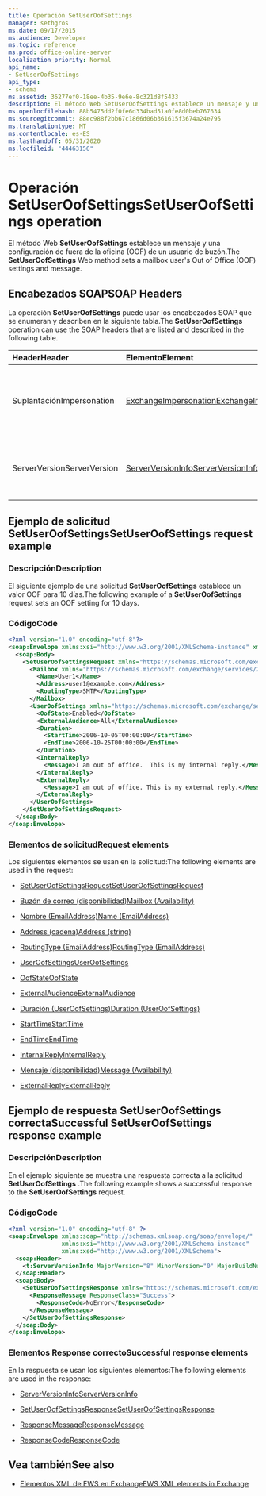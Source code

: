 ```yaml
---
title: Operación SetUserOofSettings
manager: sethgros
ms.date: 09/17/2015
ms.audience: Developer
ms.topic: reference
ms.prod: office-online-server
localization_priority: Normal
api_name:
- SetUserOofSettings
api_type:
- schema
ms.assetid: 36277ef0-18ee-4b35-9e6e-8c321d8f5433
description: El método Web SetUserOofSettings establece un mensaje y una configuración de fuera de la oficina (OOF) de un usuario de buzón.
ms.openlocfilehash: 88b5475dd2f0fe6d334bad51a0fe8d0beb767634
ms.sourcegitcommit: 88ec988f2bb67c1866d06b361615f3674a24e795
ms.translationtype: MT
ms.contentlocale: es-ES
ms.lasthandoff: 05/31/2020
ms.locfileid: "44463156"
---
```

# <a name="setuseroofsettings-operation"></a><span data-ttu-id="61d3d-103">Operación SetUserOofSettings</span><span class="sxs-lookup"><span data-stu-id="61d3d-103">SetUserOofSettings operation</span></span>

<span data-ttu-id="61d3d-104">El método Web **SetUserOofSettings** establece un mensaje y una configuración de fuera de la oficina (OOF) de un usuario de buzón.</span><span class="sxs-lookup"><span data-stu-id="61d3d-104">The **SetUserOofSettings** Web method sets a mailbox user's Out of Office (OOF) settings and message.</span></span> 
  
## <a name="soap-headers"></a><span data-ttu-id="61d3d-105">Encabezados SOAP</span><span class="sxs-lookup"><span data-stu-id="61d3d-105">SOAP Headers</span></span>

<span data-ttu-id="61d3d-106">La operación **SetUserOofSettings** puede usar los encabezados SOAP que se enumeran y describen en la siguiente tabla.</span><span class="sxs-lookup"><span data-stu-id="61d3d-106">The **SetUserOofSettings** operation can use the SOAP headers that are listed and described in the following table.</span></span> 
  
|<span data-ttu-id="61d3d-107">**Header**</span><span class="sxs-lookup"><span data-stu-id="61d3d-107">**Header**</span></span>|<span data-ttu-id="61d3d-108">**Elemento**</span><span class="sxs-lookup"><span data-stu-id="61d3d-108">**Element**</span></span>|<span data-ttu-id="61d3d-109">**Descripción**</span><span class="sxs-lookup"><span data-stu-id="61d3d-109">**Description**</span></span>|
|:-----|:-----|:-----|
|<span data-ttu-id="61d3d-110">Suplantación</span><span class="sxs-lookup"><span data-stu-id="61d3d-110">Impersonation</span></span>  <br/> |[<span data-ttu-id="61d3d-111">ExchangeImpersonation</span><span class="sxs-lookup"><span data-stu-id="61d3d-111">ExchangeImpersonation</span></span>](exchangeimpersonation.md) <br/> |<span data-ttu-id="61d3d-112">Identifica al usuario que está suplantando la aplicación cliente.</span><span class="sxs-lookup"><span data-stu-id="61d3d-112">Identifies the user whom the client application is impersonating.</span></span>  <br/> |
|<span data-ttu-id="61d3d-113">ServerVersion</span><span class="sxs-lookup"><span data-stu-id="61d3d-113">ServerVersion</span></span>  <br/> |[<span data-ttu-id="61d3d-114">ServerVersionInfo</span><span class="sxs-lookup"><span data-stu-id="61d3d-114">ServerVersionInfo</span></span>](serverversioninfo.md) <br/> |<span data-ttu-id="61d3d-115">Identifica la versión del servidor que respondió a la solicitud.</span><span class="sxs-lookup"><span data-stu-id="61d3d-115">Identifies the version of the server that responded to the request.</span></span>  <br/> |
   
## <a name="setuseroofsettings-request-example"></a><span data-ttu-id="61d3d-116">Ejemplo de solicitud SetUserOofSettings</span><span class="sxs-lookup"><span data-stu-id="61d3d-116">SetUserOofSettings request example</span></span>

### <a name="description"></a><span data-ttu-id="61d3d-117">Descripción</span><span class="sxs-lookup"><span data-stu-id="61d3d-117">Description</span></span>

<span data-ttu-id="61d3d-118">El siguiente ejemplo de una solicitud **SetUserOofSettings** establece un valor OOF para 10 días.</span><span class="sxs-lookup"><span data-stu-id="61d3d-118">The following example of a **SetUserOofSettings** request sets an OOF setting for 10 days.</span></span> 
  
### <a name="code"></a><span data-ttu-id="61d3d-119">Código</span><span class="sxs-lookup"><span data-stu-id="61d3d-119">Code</span></span>

```XML
<?xml version="1.0" encoding="utf-8"?>
<soap:Envelope xmlns:xsi="http://www.w3.org/2001/XMLSchema-instance" xmlns:xsd="http://www.w3.org/2001/XMLSchema" xmlns:soap="http://schemas.xmlsoap.org/soap/envelope/">
  <soap:Body>
    <SetUserOofSettingsRequest xmlns="https://schemas.microsoft.com/exchange/services/2006/messages">
      <Mailbox xmlns="https://schemas.microsoft.com/exchange/services/2006/types">
        <Name>User1</Name>
        <Address>user1@example.com</Address>
        <RoutingType>SMTP</RoutingType>
      </Mailbox>
      <UserOofSettings xmlns="https://schemas.microsoft.com/exchange/services/2006/types">
        <OofState>Enabled</OofState>
        <ExternalAudience>All</ExternalAudience>
        <Duration>
          <StartTime>2006-10-05T00:00:00</StartTime>
          <EndTime>2006-10-25T00:00:00</EndTime>
        </Duration>
        <InternalReply>
          <Message>I am out of office.  This is my internal reply.</Message>
        </InternalReply>
        <ExternalReply>
          <Message>I am out of office. This is my external reply.</Message>
        </ExternalReply>
      </UserOofSettings>
    </SetUserOofSettingsRequest>
  </soap:Body>
</soap:Envelope>
```

### <a name="request-elements"></a><span data-ttu-id="61d3d-120">Elementos de solicitud</span><span class="sxs-lookup"><span data-stu-id="61d3d-120">Request elements</span></span>

<span data-ttu-id="61d3d-121">Los siguientes elementos se usan en la solicitud:</span><span class="sxs-lookup"><span data-stu-id="61d3d-121">The following elements are used in the request:</span></span>
  
- [<span data-ttu-id="61d3d-122">SetUserOofSettingsRequest</span><span class="sxs-lookup"><span data-stu-id="61d3d-122">SetUserOofSettingsRequest</span></span>](setuseroofsettingsrequest.md)
    
- [<span data-ttu-id="61d3d-123">Buzón de correo (disponibilidad)</span><span class="sxs-lookup"><span data-stu-id="61d3d-123">Mailbox (Availability)</span></span>](mailbox-availability.md)
    
- [<span data-ttu-id="61d3d-124">Nombre (EmailAddress)</span><span class="sxs-lookup"><span data-stu-id="61d3d-124">Name (EmailAddress)</span></span>](name-emailaddress.md)
    
- [<span data-ttu-id="61d3d-125">Address (cadena)</span><span class="sxs-lookup"><span data-stu-id="61d3d-125">Address (string)</span></span>](address-string.md)
    
- [<span data-ttu-id="61d3d-126">RoutingType (EmailAddress)</span><span class="sxs-lookup"><span data-stu-id="61d3d-126">RoutingType (EmailAddress)</span></span>](routingtype-emailaddress.md)
    
- [<span data-ttu-id="61d3d-127">UserOofSettings</span><span class="sxs-lookup"><span data-stu-id="61d3d-127">UserOofSettings</span></span>](useroofsettings.md)
    
- [<span data-ttu-id="61d3d-128">OofState</span><span class="sxs-lookup"><span data-stu-id="61d3d-128">OofState</span></span>](oofstate.md)
    
- [<span data-ttu-id="61d3d-129">ExternalAudience</span><span class="sxs-lookup"><span data-stu-id="61d3d-129">ExternalAudience</span></span>](externalaudience.md)
    
- [<span data-ttu-id="61d3d-130">Duración (UserOofSettings)</span><span class="sxs-lookup"><span data-stu-id="61d3d-130">Duration (UserOofSettings)</span></span>](duration-useroofsettings.md)
    
- [<span data-ttu-id="61d3d-131">StartTime</span><span class="sxs-lookup"><span data-stu-id="61d3d-131">StartTime</span></span>](starttime.md)
    
- [<span data-ttu-id="61d3d-132">EndTime</span><span class="sxs-lookup"><span data-stu-id="61d3d-132">EndTime</span></span>](endtime.md)
    
- [<span data-ttu-id="61d3d-133">InternalReply</span><span class="sxs-lookup"><span data-stu-id="61d3d-133">InternalReply</span></span>](internalreply.md)
    
- [<span data-ttu-id="61d3d-134">Mensaje (disponibilidad)</span><span class="sxs-lookup"><span data-stu-id="61d3d-134">Message (Availability)</span></span>](message-availability.md)
    
- [<span data-ttu-id="61d3d-135">ExternalReply</span><span class="sxs-lookup"><span data-stu-id="61d3d-135">ExternalReply</span></span>](externalreply.md)
    
## <a name="successful-setuseroofsettings-response-example"></a><span data-ttu-id="61d3d-136">Ejemplo de respuesta SetUserOofSettings correcta</span><span class="sxs-lookup"><span data-stu-id="61d3d-136">Successful SetUserOofSettings response example</span></span>

### <a name="description"></a><span data-ttu-id="61d3d-137">Descripción</span><span class="sxs-lookup"><span data-stu-id="61d3d-137">Description</span></span>

<span data-ttu-id="61d3d-138">En el ejemplo siguiente se muestra una respuesta correcta a la solicitud **SetUserOofSettings** .</span><span class="sxs-lookup"><span data-stu-id="61d3d-138">The following example shows a successful response to the **SetUserOofSettings** request.</span></span> 
  
### <a name="code"></a><span data-ttu-id="61d3d-139">Código</span><span class="sxs-lookup"><span data-stu-id="61d3d-139">Code</span></span>

```XML
<?xml version="1.0" encoding="utf-8" ?> 
<soap:Envelope xmlns:soap="http://schemas.xmlsoap.org/soap/envelope/"
               xmlns:xsi="http://www.w3.org/2001/XMLSchema-instance"
               xmlns:xsd="http://www.w3.org/2001/XMLSchema">
  <soap:Header>
    <t:ServerVersionInfo MajorVersion="8" MinorVersion="0" MajorBuildNumber="685" MinorBuildNumber="8" xmlns:t="https://schemas.microsoft.com/exchange/services/2006/types" /> 
  </soap:Header>
  <soap:Body>
    <SetUserOofSettingsResponse xmlns="https://schemas.microsoft.com/exchange/services/2006/messages">
      <ResponseMessage ResponseClass="Success">
        <ResponseCode>NoError</ResponseCode> 
      </ResponseMessage>
    </SetUserOofSettingsResponse>
  </soap:Body>
</soap:Envelope>
```

### <a name="successful-response-elements"></a><span data-ttu-id="61d3d-140">Elementos Response correcto</span><span class="sxs-lookup"><span data-stu-id="61d3d-140">Successful response elements</span></span>

<span data-ttu-id="61d3d-141">En la respuesta se usan los siguientes elementos:</span><span class="sxs-lookup"><span data-stu-id="61d3d-141">The following elements are used in the response:</span></span>
  
- [<span data-ttu-id="61d3d-142">ServerVersionInfo</span><span class="sxs-lookup"><span data-stu-id="61d3d-142">ServerVersionInfo</span></span>](serverversioninfo.md)
    
- [<span data-ttu-id="61d3d-143">SetUserOofSettingsResponse</span><span class="sxs-lookup"><span data-stu-id="61d3d-143">SetUserOofSettingsResponse</span></span>](setuseroofsettingsresponse.md)
    
- [<span data-ttu-id="61d3d-144">ResponseMessage</span><span class="sxs-lookup"><span data-stu-id="61d3d-144">ResponseMessage</span></span>](responsemessage.md)
    
- [<span data-ttu-id="61d3d-145">ResponseCode</span><span class="sxs-lookup"><span data-stu-id="61d3d-145">ResponseCode</span></span>](responsecode.md)
    
## <a name="see-also"></a><span data-ttu-id="61d3d-146">Vea también</span><span class="sxs-lookup"><span data-stu-id="61d3d-146">See also</span></span>



- [<span data-ttu-id="61d3d-147">Elementos XML de EWS en Exchange</span><span class="sxs-lookup"><span data-stu-id="61d3d-147">EWS XML elements in Exchange</span></span>](ews-xml-elements-in-exchange.md)

